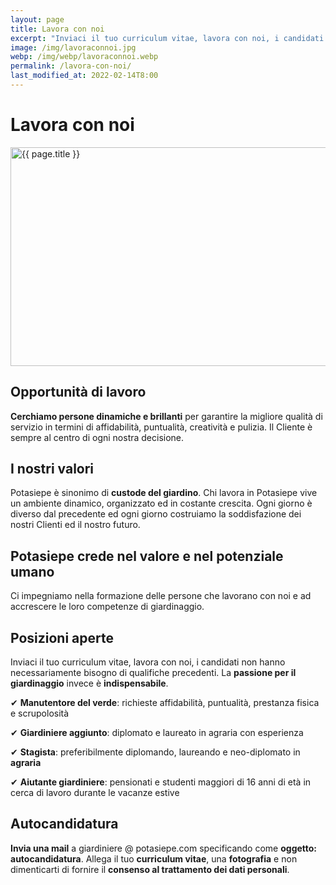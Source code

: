 ```yaml
---
layout: page
title: Lavora con noi
excerpt: "Inviaci il tuo curriculum vitae, lavora con noi, i candidati non hanno necessariamente bisogno di qualifiche precedenti, solamente passione per il giardinaggio."
image: /img/lavoraconnoi.jpg
webp: /img/webp/lavoraconnoi.webp
permalink: /lavora-con-noi/
last_modified_at: 2022-02-14T8:00
---
```

# Lavora con noi

<div class="carousel">
<picture>
  <source srcset="{{ page.webp }}" type="image/webp">
  <source srcset="{{ page.image }}" type="image/jpeg">
  <img src="{{ page.image }}" width="800" height="350" alt="{{ page.title }}" title="{{ page.title }}"/>
</picture>
</div>

## Opportunità di lavoro

**Cerchiamo persone dinamiche e brillanti** per garantire la migliore qualità di servizio in termini di affidabilità, puntualità, creatività e pulizia. Il Cliente è sempre al centro di ogni nostra decisione.

## I nostri valori

Potasiepe è sinonimo di **custode del giardino**. Chi lavora in Potasiepe vive un ambiente dinamico, organizzato ed in costante crescita. Ogni giorno è diverso dal precedente ed ogni giorno costruiamo la soddisfazione dei nostri Clienti ed il nostro futuro.

## Potasiepe crede nel valore e nel potenziale umano

Ci impegniamo nella formazione delle persone che lavorano con noi e ad accrescere le loro competenze di giardinaggio.

## Posizioni aperte

Inviaci il tuo curriculum vitae, lavora con noi, i candidati non hanno necessariamente bisogno di qualifiche precedenti. La **passione per il giardinaggio** invece è **indispensabile**.

&#10004; **Manutentore del verde**: richieste affidabilità, puntualità, prestanza fisica e scrupolosità

&#10004; **Giardiniere aggiunto**: diplomato e laureato in agraria con esperienza

&#10004; **Stagista**: preferibilmente diplomando, laureando e neo-diplomato in **agraria**

&#10004; **Aiutante giardiniere**: pensionati e studenti maggiori di 16 anni di età in cerca di lavoro durante le vacanze estive

## Autocandidatura

**Invia una mail** a giardiniere @ potasiepe.com specificando come **oggetto: autocandidatura**. Allega il tuo **curriculum vitae**, una **fotografia** e non dimenticarti di fornire il **consenso al trattamento dei dati personali**.
